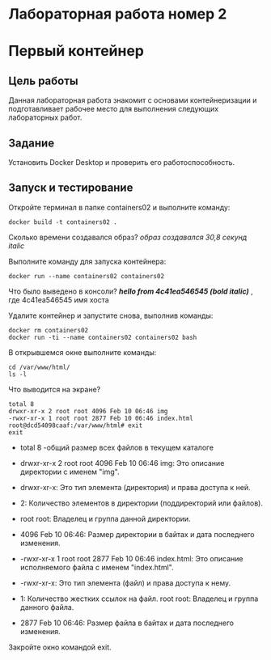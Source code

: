 # Лабораторная работа номер 2

# Первый контейнер

## Цель работы

Данная лабораторная работа знакомит с основами контейнеризации и подготавливает рабочее место для выполнения следующих лабораторных работ.

## Задание

Установить Docker Desktop и проверить его работоспособность.

## Запуск и тестирование
Откройте терминал в папке containers02 и выполните команду:

```docker build -t containers02 .```

Сколько времени создавался образ? *образ создавался 30,8 секунд italic*

Выполните команду для запуска контейнера:

```docker run --name containers02 containers02```

Что было выведено в консоли? ***hello from 4c41ea546545  (bold italic)*** , где  4c41ea546545  имя хоста 

Удалите контейнер и запустите снова, выполнив команды:

```
docker rm containers02
docker run -ti --name containers02 containers02 bash
```
В открывшемся окне выполните команды:

```
cd /var/www/html/
ls -l
```

Что выводится на экране?
```
total 8
drwxr-xr-x 2 root root 4096 Feb 10 06:46 img
-rwxr-xr-x 1 root root 2877 Feb 10 06:46 index.html
root@dcd54098caaf:/var/www/html# exit
exit
```
 * total 8 -общий размер всех файлов в текущем каталоге
 
* drwxr-xr-x 2 root root 4096 Feb 10 06:46 img: Это описание директории с именем "img".
* drwxr-xr-x: Это тип элемента (директория) и права доступа к ней.
* 2: Количество элементов в директории (поддиректорий или файлов).
* root root: Владелец и группа данной директории.
* 4096 Feb 10 06:46: Размер директории в байтах и дата последнего изменения.
* -rwxr-xr-x 1 root root 2877 Feb 10 06:46 index.html: Это описание исполняемого файла с именем "index.html".
* -rwxr-xr-x: Это тип элемента (файл) и права доступа к нему.
* 1: Количество жестких ссылок на файл.
root root: Владелец и группа данного файла.
* 2877 Feb 10 06:46: Размер файла в байтах и дата последнего изменения.

Закройте окно командой exit.